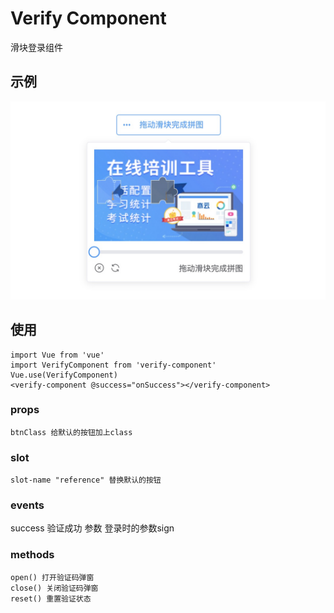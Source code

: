# Verify Component

滑块登录组件

## 示例

![示例](https://github.com/cy-mjy/verify-component/raw/master/example.jpeg)


## 使用
```
import Vue from 'vue'
import VerifyComponent from 'verify-component'
Vue.use(VerifyComponent)
<verify-component @success="onSuccess"></verify-component>
```
### props
```
btnClass 给默认的按钮加上class
```
### slot
```
slot-name "reference" 替换默认的按钮
```
### events
success 验证成功 参数 登录时的参数sign
### methods
```
open() 打开验证码弹窗
close() 关闭验证码弹窗
reset() 重置验证状态
```
